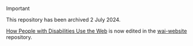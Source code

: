 > [!IMPORTANT]
> This repository has been archived 2 July 2024.
>
> [How People with Disabilities Use the Web](https://www.w3.org/WAI/people-use-web) is now edited in the [wai-website](https://github.com/w3c/wai-website) repository.

